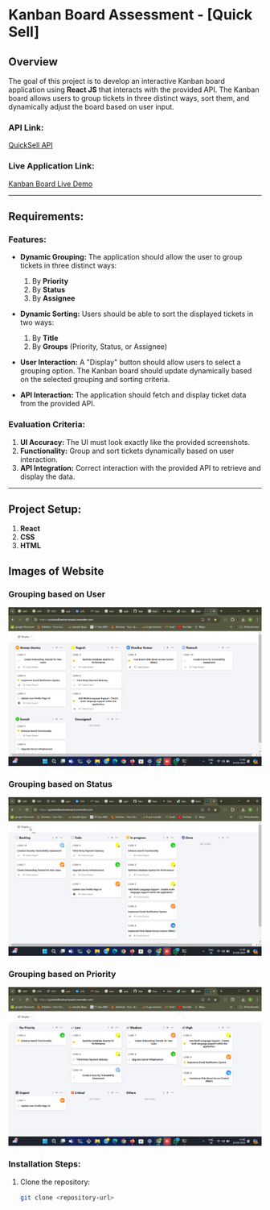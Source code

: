 # Kanban Board Assessment - [Quick Sell]

## Overview
The goal of this project is to develop an interactive Kanban board application using **React JS** that interacts with the provided API. The Kanban board allows users to group tickets in three distinct ways, sort them, and dynamically adjust the board based on user input.

### API Link: 
[QuickSell API](https://api.quicksell.co/v1/internal/frontend-assignment)

### Live Application Link:
[Kanban Board Live Demo](https://quicksellkanbanboard.onrender.com/)

---

## Requirements:

### Features:
- **Dynamic Grouping:** The application should allow the user to group tickets in three distinct ways:
  1. By **Priority**
  2. By **Status**
  3. By **Assignee**

- **Dynamic Sorting:** Users should be able to sort the displayed tickets in two ways:
  1. By **Title**
  2. By **Groups** (Priority, Status, or Assignee)

- **User Interaction:** A "Display" button should allow users to select a grouping option. The Kanban board should update dynamically based on the selected grouping and sorting criteria.

- **API Interaction:** The application should fetch and display ticket data from the provided API.

### Evaluation Criteria:
1. **UI Accuracy:** The UI must look exactly like the provided screenshots.
2. **Functionality:** Group and sort tickets dynamically based on user interaction.
3. **API Integration:** Correct interaction with the provided API to retrieve and display the data.

---

## Project Setup:
1. **React**
2. **CSS**
3. **HTML**

## Images of Website
### Grouping based on User
![Alt Text](./User.png)
### Grouping based on Status
![Alt Text](./Status.png)
### Grouping based on Priority
![Alt Text](./priority.png)

### Installation Steps:
1. Clone the repository:
   ```bash
   git clone <repository-url>
